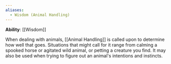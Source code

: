 ```yaml
---
aliases:
  - Wisdom (Animal Handling)
---
```

**Ability**: [[Wisdom]]

When dealing with animals, [[Animal Handling]] is called upon to determine how well that goes. Situations that might call for it range from calming a spooked horse or agitated wild animal, or petting a creature you find. It may also be used when trying to figure out an animal's intentions and instincts.